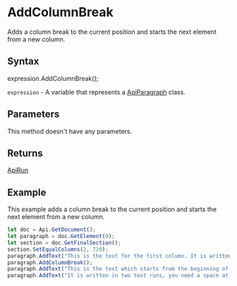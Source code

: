 # AddColumnBreak

Adds a column break to the current position and starts the next element from a new column.

## Syntax

expression.AddColumnBreak();

`expression` - A variable that represents a [ApiParagraph](../ApiParagraph.md) class.

## Parameters

This method doesn't have any parameters.

## Returns

[ApiRun](../../ApiRun/ApiRun.md)

## Example

This example adds a column break to the current position and starts the next element from a new column.

```javascript
let doc = Api.GetDocument();
let paragraph = doc.GetElement(0);
let section = doc.GetFinalSection();
section.SetEqualColumns(2, 720);
paragraph.AddText("This is the text for the first column. It is written all in one text run. Nothing special.");
paragraph.AddColumnBreak();
paragraph.AddText("This is the text which starts from the beginning of the second column. ");
paragraph.AddText("It is written in two text runs, you need a space at the end of the first run sentence to separate them.");
```
